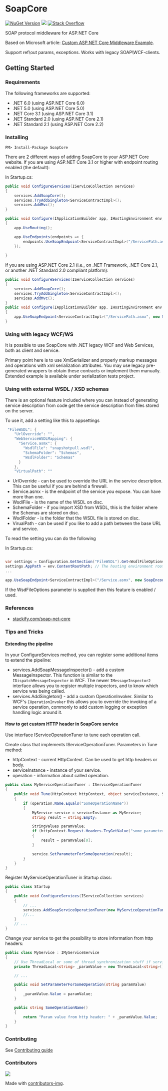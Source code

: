 # SoapCore

[![NuGet Version](https://img.shields.io/nuget/v/SoapCore.svg)](https://www.nuget.org/packages/SoapCore/) ![](https://github.com/DigDes/SoapCore/workflows/CI/badge.svg) [![Stack Overflow](https://img.shields.io/badge/stackoverflow-questions-blue?logo=stackoverflow)](https://stackoverflow.com/questions/tagged/soapcore)

SOAP protocol middleware for ASP.NET Core

Based on Microsoft article: [Custom ASP.NET Core Middleware Example](https://blogs.msdn.microsoft.com/dotnet/2016/09/19/custom-asp-net-core-middleware-example/).

Support ref\out params, exceptions. Works with legacy SOAP\WCF-clients.

## Getting Started

### Requirements

The following frameworks are supported:

- .NET 6.0 (using ASP.NET Core 6.0)
- .NET 5.0 (using ASP.NET Core 5.0)
- .NET Core 3.1 (using ASP.NET Core 3.1)
- .NET Standard 2.0 (using ASP.NET Core 2.1)
- .NET Standard 2.1 (using ASP.NET Core 2.2)

### Installing

`PM> Install-Package SoapCore`

There are 2 different ways of adding SoapCore to your ASP.NET Core website. If you are using ASP.NET Core 3.1 or higher with endpoint routing enabled (the default):

In Startup.cs:


```csharp
public void ConfigureServices(IServiceCollection services)
{
    services.AddSoapCore();
    services.TryAddSingleton<ServiceContractImpl>();
    services.AddMvc();
}

public void Configure(IApplicationBuilder app, IHostingEnvironment env, ILoggerFactory loggerFactory)
{
    app.UseRouting();

    app.UseEndpoints(endpoints => {
        endpoints.UseSoapEndpoint<ServiceContractImpl>("/ServicePath.asmx", new SoapEncoderOptions());
    });
    
}
```

If you are using ASP.NET Core 2.1 (i.e., on .NET Framework, .NET Core 2.1, or another .NET Standard 2.0 compliant platform):

```csharp
public void ConfigureServices(IServiceCollection services)
{
    services.AddSoapCore();
    services.TryAddSingleton<ServiceContractImpl>();
    services.AddMvc();
}
public void Configure(IApplicationBuilder app, IHostingEnvironment env, ILoggerFactory loggerFactory)
{
    app.UseSoapEndpoint<ServiceContractImpl>("/ServicePath.asmx", new SoapEncoderOptions());
}
```

### Using with legacy WCF/WS

It is possible to use SoapCore with .NET legacy WCF and Web Services, both as client and service.

Primary point here is to use XmlSerializer and properly markup messages and operations with xml serialization attributes. You may use legacy pre-generated wrappers to obtain these contracts or implement them manually. Extended example is available under serialization tests project.

### Using with external WSDL / XSD schemas

There is an optional feature included where you can instead of generating service description from code get the service description from files stored on the server.

To use it, add a setting like this to appsettings

```csharp
 "FileWSDL": {
    "UrlOverride": "",
    "WebServiceWSDLMapping": {
      "Service.asmx": {
        "WsdlFile": "snapshotpull.wsdl",
        "SchemaFolder": "Schemas",
        "WsdlFolder": "Schemas"
      }
    },
    "VirtualPath": ""
```

* UrlOverride - can be used to override the URL in the service description. This can be useful if you are behind a firewall.
* Service.asmx - is the endpoint of the service you expose. You can have more than one.
* WsdlFile - is the name of the WSDL on disc.
* SchemaFolder - if you import XSD from WSDL, this is the folder where the Schemas are stored on disc.
* WsdlFolder - is the folder that the WSDL file is stored on disc.
* VirualPath - can be used if you like to add a path between the base URL and service.

To read the setting you can do the following

In Startup.cs:


```csharp

var settings = Configuration.GetSection("FileWSDL").Get<WsdlFileOptions>();
settings.AppPath = env.ContentRootPath; // The hosting environment root path
...

app.UseSoapEndpoint<ServiceContractImpl>("/Service.asmx", new SoapEncoderOptions(), SoapSerializer.XmlSerializer, false, null, settings);
```

If the WsdFileOptions parameter is supplied then this feature is enabled / used.

### References

* [stackify.com/soap-net-core](https://stackify.com/soap-net-core/)

### Tips and Tricks

#### Extending the pipeline

In your ConfigureServices method, you can register some additional items to extend the pipeline:
* services.AddSoapMessageInspector() - add a custom MessageInspector. This function is similar to the `IDispatchMessageInspector` in WCF. The newer `IMessageInspector2` interface allows you to register multiple inspectors, and to know which service was being called.
* services.AddSingleton<MyOperatorInvoker>() - add a custom OperationInvoker. Similar to WCF's `IOperationInvoker` this allows you to override the invoking of a service operation, commonly to add custom logging or exception handling logic around it.

#### How to get custom HTTP header in SoapCore service

Use interface IServiceOperationTuner to tune each operation call.

Create class that implements IServiceOperationTuner.
Parameters in Tune method:
* httpContext - current HttpContext. Can be used to get http headers or body.
* serviceInstance - instance of your service.
* operation - information about called operation.

```csharp
public class MyServiceOperationTuner : IServiceOperationTuner
{
    public void Tune(HttpContext httpContext, object serviceInstance, SoapCore.ServiceModel.OperationDescription operation)
    {
        if (operation.Name.Equals("SomeOperationName"))
        {
            MyService service = serviceInstance as MyService;
            string result = string.Empty;

            StringValues paramValue;
            if (httpContext.Request.Headers.TryGetValue("some_parameter", out paramValue))
            {
                result = paramValue[0];
            }

            service.SetParameterForSomeOperation(result);
        }
    }
}
```

Register MyServiceOperationTuner in Startup class:

```csharp
public class Startup
{
    public void ConfigureServices(IServiceCollection services)
    {
        // ...
        services.AddSoapServiceOperationTuner(new MyServiceOperationTuner());
        //...
    }
    // ...
}
```

Change your service to get the possibility to store information from http headers:

```csharp
public class MyService : IMyServiceService
{
    // Use ThreadLocal or some of thread synchronization stuff if service registered as singleton.
    private ThreadLocal<string> _paramValue = new ThreadLocal<string>() { Value = string.Empty };

    // ...

    public void SetParameterForSomeOperation(string paramValue)
    {
        _paramValue.Value = paramValue;
    }

    public string SomeOperationName()
    {
        return "Param value from http header: " + _paramValue.Value;
    }
}
```
### Contributing

See [Contributing guide](CONTRIBUTING.md)

### Contributors
<a href="https://github.com/digdes/soapcore/graphs/contributors">
  <img src="https://contributors-img.web.app/image?repo=digdes/soapcore" />
</a>

Made with [contributors-img](https://contributors-img.web.app).
